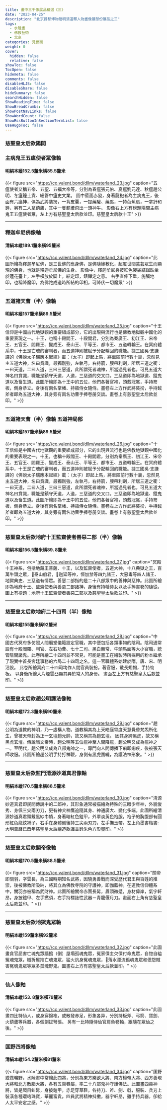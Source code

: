 ```yaml
---
title: 畫中三千像展品精選《三》
date: "2023-04-25"
description: "北京首都博物館明清道釋人物畫像展部份展品之三"
tags:
  - 水陸畫
  - 佛教藝術
  - 北京
categories: 見世面
weight: 0
cover:
  hidden: false
  relative: false
showToc: false
TocOpen: false
hidemeta: false
comments: false
disableHLJS: false
disableShare: false
hideSummary: false
searchHidden: false
ShowReadingTime: false
ShowBreadCrumbs: false
ShowPostNavLinks: false
ShowWordCount: false
ShowRssButtonInSectionTermList: false
UseHugoToc: false
---
```


### 慈聖皇太后款陽間 
### 主病鬼王五瘟使者眾像軸
#### 明絹本縱152.5釐米橫85.5釐米
{{< figure src="https://co.valent.bond/dllm/waterland_23.jpg" caption="五瘟使者又稱五帝、五聖、五福大帝等，分別為春瘟張元伯、夏瘟劉元達、秋瘟趙公明、冬瘟鐘士貴、總管中瘟史文業。 圖中藍面赤發，身著龍袍者為主病鬼王，後面有六瘟神，俱為武將裝扮，一背皮囊，一提藥罐、藥匙，一持芭蕉扇，一拿釺和錘，另有二人拿葫蘆，其中一隻葫蘆飛出一頭神牛。 影像右上方有榜題陽間主病鬼王五瘟使者眾，左上方有慈聖皇太后款並印。慈聖皇太后款十王" >}}
***
### 釋迦牟尼佛像軸
#### 清絹本縱189.1釐米橫95釐米
{{< figure src="https://co.valent.bond/dllm/waterland_24.jpg" caption="此圖所繪為釋迦牟尼佛，是三世佛的應身佛，是佛隨緣教化，超度世間芸芸眾生而顯現的佛身，也就是釋迦牟尼佛的生身。 影像中，釋迦牟尼身披紅色袈裟結跏趺坐於蓮花臺上，左手橫放於脚上，結定印，錶禪定之意。 右手直伸下垂，施觸地印，也稱降魔印，為佛陀成道時所結的印相，可降伏一切魔眾" >}}
***
### 五道諸天曹（半）像軸
#### 明絹本縱157釐米橫89.5釐米
{{< figure src="https://co.valent.bond/dllm/waterland_25.jpg" caption="十王信仰是中國古代地獄觀的重要組成部分，它的出現與流行也是佛教地獄觀中國化的重要表現之一。十王，也稱十殿閻王、十殿閻君，分別為秦廣王、初江王、宋帝王、五官王、閻羅王、變成王、泰山王、平等王、都市王、五道轉輪王。在冥府體系中，十王是亡魂的審判者，而五道神則被賦予分配輪回的職能。據三國吳·支謙譯的《佛說太子瑞應本起經》載：（太子）即起上馬，將車匿前行數十裏，忽然見主五道大神，名曰賁識，最獨剛強，左執弓，右持箭，腰帶利劍，所居三道之衢：一曰天道，二曰人道，三曰三惡道，此所謂死者魂神，所當過見者也。可見五道大神名曰賁識，職能是鎮守天道，人道，三惡道的交叉口。三惡道即為地獄道、餓鬼道以及畜生道。此圖所繪即為十王中的五位，他們各著官袍，頭戴冠冕，手持笏板，側身恭立。身後有兩名掌幡、持瓶侍女隨侍。畫卷左上方作武將裝扮，手持鉞斧者即為五道大神，其身旁有兩名功曹手捧卷册交談。畫卷上有慈聖皇太后款並印。" >}}
***
### 五道諸天曹（半）像軸 五道神局部
#### 明絹本縱157釐米橫89.5釐米
{{< figure src="https://co.valent.bond/dllm/waterland_26.jpg" caption="十王信仰是中國古代地獄觀的重要組成部分，它的出現與流行也是佛教地獄觀中國化的重要表現之一。十王，也稱十殿閻王、十殿閻君，分別為秦廣王、初江王、宋帝王、五官王、閻羅王、變成王、泰山王、平等王、都市王、五道轉輪王。在冥府體系中，十王是亡魂的審判者，而五道神則被賦予分配輪回的職能。據三國吳·支謙譯的《佛說太子瑞應本起經》載：（太子）即起上馬，將車匿前行數十裏，忽然見主五道大神，名曰賁識，最獨剛強，左執弓，右持箭，腰帶利劍，所居三道之衢：一曰天道，二曰人道，三曰三惡道，此所謂死者魂神，所當過見者也。可見五道大神名曰賁識，職能是鎮守天道，人道，三惡道的交叉口。三惡道即為地獄道、餓鬼道以及畜生道。此圖所繪即為十王中的五位，他們各著官袍，頭戴冠冕，手持笏板，側身恭立。身後有兩名掌幡、持瓶侍女隨侍。畫卷左上方作武將裝扮，手持鉞斧者即為五道大神，其身旁有兩名功曹手捧卷册交談。畫卷上有慈聖皇太后款並印。" >}}
***
### 慈聖皇太后款地府十王監齋使者善惡二部（半）像軸
#### 明絹本縱156.5釐米橫89. 8釐米
{{< figure src="https://co.valent.bond/dllm/waterland_27.jpg" caption="冥殿十王神系，包括地藏王菩薩、十王，以及監齋使者，五道大神，十八典獄之王，百萬牛頭之眾，泰山府君，迦延等神，恒加禁等四九諸王，大惡毒等四人諸王、地獄典吏、三惡道有情眾。善惡二部指的是二十八部眾中的善神與惡神。此圖所繪即為地府十王、監齋使者與善惡二部諸神，身後有持幡侍女以及手捧書卷的隨從。圖上有榜題：地府十王監齋使者善惡二部以及慈聖皇太后款並印。" >}}
***
### 慈聖皇太后款地府二十四司（半）像軸
#### 明絹本縱155釐米橫92釐米
{{< figure src="https://co.valent.bond/dllm/waterland_28.jpg" caption="中國古代冥府多仿照人間廟堂儀範設定官職，其中便包括各類事物的陰司。陰司通常設有十殿閻羅、判官、左右功曹、七十二司、黑白無常、牛頭馬面等大小官職，統管陰間諸鬼。此卷所繪二十四司並不常見，可能是畫工在繪製時所採用的粉本繼承了現實中首長宮廷事務的六局二十四司之名。這一官職體系始建於隋，唐、宋、明沿設。 此卷所繪冥府二十四司均作人間官員裝扮，著官服，戴長翅帽，手持笏板。 以身後所繪大片煙雲凸顯其异於常人的身份。 畫面左上方有慈聖皇太后款並印。" >}}
***
### 慈聖皇太后款趙公明護法像軸
#### 明絹本縱172.3釐米橫90釐米
{{< figure src="https://co.valent.bond/dllm/waterland_29.jpg" caption="趙公明為道教的神明，乃一虛構人物。道教稱其為上天皓庭霄度天慧覺昏梵炁所化生，曾被天帝封為正一玄壇趙元帥，故又稱其為趙玄壇。 因其身跨黑虎，故又稱黑虎玄壇。傳說隋文帝時，趙公明等五位瘟神至人間降瘟，趙公明又成為瘟神之一。至明代，趙公明又成為八部鬼帥之一，專門向人間傳播下痢即痢疾，後被張天師收服。此圖所繪趙公明手持打神鞭，身側有黑虎圍繞，為護法神形象。" >}}
***
### 慈聖皇太后款監門清源妙道真君像軸
#### 明絹本縱170.5釐米橫88.5釐米

{{< figure src="https://co.valent.bond/dllm/waterland_30.jpg" caption="清源妙道真君即民間傳說中的二郎神，其形象通常被描繪為特殊的三眼少年神，外貌俊秀、身佩三尖兩刃刀，更有神犬神鷹追隨其身、神通廣大、變化多端。此圖所繪清源妙道真君頭戴黑紗巾幘，身著暗紅色鎧甲，外罩淡黃色袍服，袍子的胸腹部有圓形紅色龍紋補子。右手在身體側後持三尖兩刃刀，左手撫玉帶。左上角墨書楷書:大明萬曆已酉年慈聖皇太后繪造款識並鈐朱色方形璽印。" >}}
***
### 慈聖皇太后款關帝像軸
#### 明絹本縱170.5釐米橫88.5釐米
{{< figure src="https://co.valent.bond/dllm/waterland_31.jpg" caption="關帝即關羽，字雲長，為三國時期知名武將，因驍勇善戰而深受歷代君王與百姓的推崇，後被佛教所吸納，將其立為佛教寺院的守護神，即伽藍神。在道教信仰體系中，關羽亦被稱為武財神。此圖所繪關帝赤面長髯，眉頭微蹙，身材偉岸，氣宇軒昂，身披鎧甲、左手撚須，右手持標誌性武器－青龍偃月刀。畫面右上角有慈聖皇太后款並印。" >}}
***
### 慈聖皇太后款地獄鬼眾軸
#### 明絹本縱159釐米橫92釐米
{{< figure src="https://co.valent.bond/dllm/waterland_32.jpg" caption="此圖畫貪官屈害亡魂鬼眾牆搗（倒）屋塌孤魂鬼眾，冤家債主欠債付命鬼眾，自惚自縊冤魂鬼眾，樹折屋摧亡魂鬼眾，猛火炕身冤魂鬼眾，落水漂流孤魂鬼眾和傎怨賊害冤魂鬼眾等眾多孤魂野鬼。圖畫右上方有慈聖皇太后款並印。" >}}
***
### 仙人像軸
#### 清絹本縱153. 8釐米橫79釐米
{{< figure src="https://co.valent.bond/dllm/waterland_33.jpg" caption="此圖畫四比特仙人，或身穿錦袍，或散發赤足，形象各异，分別持板斧、弓箭、寶劍、火葫蘆等兵器，各個劍拔弩張。 另有一比特隨侍仙官肩負卷軸，跟隨在眾仙之後。" >}}
***
### 匡野四將像軸
#### 清絹本縱154.2釐米橫81釐米
{{< figure src="https://co.valent.bond/dllm/waterland_34.jpg" caption="匡野或做曠野，水陸畫中常繪此四將，分別為東方樂欲大將、南方檀帝大將、西方善現大將和北方散脂大將，各有五百眷屬，率二十八部鬼神守護佛法。此圖畫四員神將，皆是環目虯髯，身披鎧甲，赤足穿草鞋，各持刀、斧、劍、戟，服裝、兵刃上裝潢各種瓔珞珠寶，華麗富貴。四員武將精神抖擻，器宇軒昂，雖手持兵器，卻給人太平安定之感。" >}}

